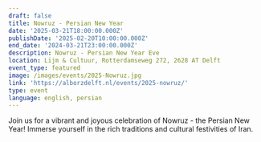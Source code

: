 ```yaml
---
draft: false
title: Nowruz - Persian New Year
date: '2025-03-21T18:00:00.000Z'
publishDate: '2025-02-20T10:00:00.000Z'
end_date: '2024-03-21T23:00:00.000Z'
description: Nowruz - Persian New Year Eve
location: Lijm & Cultuur, Rotterdamseweg 272, 2628 AT Delft
event_type: featured
image: /images/events/2025-Nowruz.jpg
link: 'https://alborzdelft.nl/events/2025-nowruz/'
type: event
language: english, persian
---
```


Join us for a vibrant and joyous celebration of Nowruz - the Persian New Year! Immerse yourself in the rich traditions and cultural festivities of Iran.

<script type="text/javascript" src="https://form.jotform.com/jsform/250505472065351"></script>
